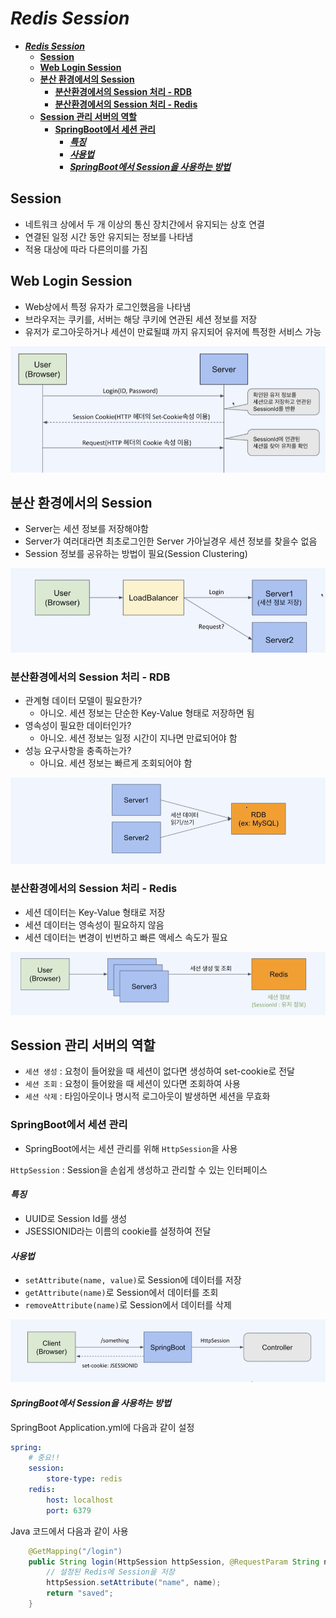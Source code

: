 # ***Redis Session***

- [***Redis Session***](#redis-session)
  - [**Session**](#session)
  - [**Web Login Session**](#web-login-session)
  - [**분산 환경에서의 Session**](#분산-환경에서의-session)
    - [**분산환경에서의 Session 처리 - RDB**](#분산환경에서의-session-처리---rdb)
    - [**분산환경에서의 Session 처리 - Redis**](#분산환경에서의-session-처리---redis)
  - [**Session 관리 서버의 역할**](#session-관리-서버의-역할)
    - [**SpringBoot에서 세션 관리**](#springboot에서-세션-관리)
      - [***특징***](#특징)
      - [***사용법***](#사용법)
      - [***SpringBoot에서 Session을 사용하는 방법***](#springboot에서-session을-사용하는-방법)

## **Session**

- 네트워크 상에서 두 개 이상의 통신 장치간에서 유지되는 상호 연결
- 연결된 일정 시간 동안 유지되는 정보를 나타냄
- 적용 대상에  따라 다른의미를 가짐

## **Web Login Session**

- Web상에서 특정 유자가 로그인했음을 나타냄
- 브라우저는 쿠키를, 서버는 해당 쿠키에 연관된 세션 정보를 저장
- 유저가 로그아웃하거나 세션이 만료될떄 까지 유지되어 유저에 특정한 서비스 가능

![Web-Login-Session](image.png)

## **분산 환경에서의 Session**

- Server는 세션 정보를 저장해야함
- Server가 여러대라면 최초로그인한 Server 가아닐경우 세션 정보를 찾을수 없음
- Session 정보를 공유하는 방법이 필요(Session Clustering)

![Distributed-Env-Session](image-1.png)

### **분산환경에서의 Session 처리 - RDB**

- 관계형 데이터 모델이 필요한가?
  - 아니오. 세션 정보는 단순한 Key-Value 형태로 저장하면 됨
- 영속성이 필요한 데이터인가?
  - 아니오. 세션 정보는 일정 시간이 지나면 만료되어야 함
- 성능 요구사항을 충족하는가?
  - 아니요. 세션 정보는 빠르게 조회되어야 함

![RDB-Session](image-2.png)

### **분산환경에서의 Session 처리 - Redis**

- 세션 데이터는 Key-Value 형태로 저장
- 세션 데이터는 영속성이 필요하지 않음
- 세션 데이터는 변경이 빈번하고 빠른 액세스 속도가 필요

![Redi-Session](image-3.png)

## **Session 관리 서버의 역할**

- `세션 생성` : 요청이 들어왔을 때 세션이 없다면 생성하여 set-cookie로 전달
- `세션 조회` : 요청이 들어왔을 때 세션이 있다면 조회하여 사용
- `세션 삭제` : 타임아웃이나 명시적 로그아웃이 발생하면 세션을 무효화

### **SpringBoot에서 세션 관리**

- SpringBoot에서는 세션 관리를 위해 `HttpSession`을 사용

`HttpSession` : Session을 손쉽게 생성하고 관리할 수 있는 인터페이스

#### ***특징***

- UUID로 Session Id를 생성
- JSESSIONID라는 이름의 cookie를 설정하여 전달

#### ***사용법***

- `setAttribute(name, value)`로 Session에 데이터를 저장
- `getAttribute(name)`로 Session에서 데이터를 조회
- `removeAttribute(name)`로 Session에서 데이터를 삭제

![SpringBoot-Session-Flow](image-4.png)

#### ***SpringBoot에서 Session을 사용하는 방법***

SpringBoot Application.yml에 다음과 같이 설정

```yml
spring:
    # 중요!! 
    session:
        store-type: redis
    redis:
        host: localhost
        port: 6379
```

Java 코드에서 다음과 같이 사용

```java
    @GetMapping("/login")
    public String login(HttpSession httpSession, @RequestParam String name) {
        // 설정된 Redis에 Session을 저장
        httpSession.setAttribute("name", name);
        return "saved";
    }
```
